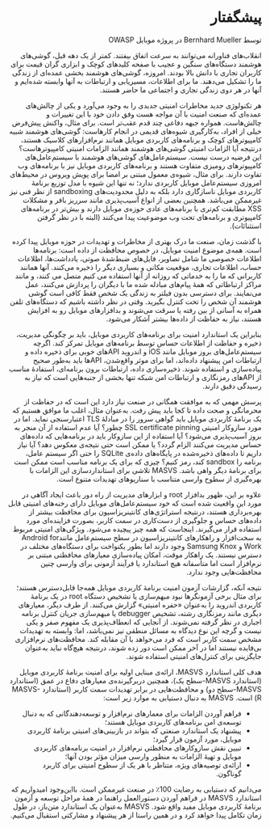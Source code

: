 <div dir="rtl" markdown="1">

# پیشگفتار

توسط Bernhard Mueller در پروژه موبایل OWASP

انقلاب‌های فناورانه می‌توانند به سرعت اتفاق بیفتند. کمتر از یک دهه قبل، گوشی‌های هوشمند دستگاه‌های سنگین و عجیب با صفحه کلیدهای کوچک و ابزاری گران قیمت برای کاربران تجاری با دانش بالا بودند. امروزه، گوشی‌های هوشمند بخشی عمده‌ای از زندگی ما را تشکیل می‌دهند. ما برای اطلاعات، مسیریابی و ارتباطات به آنها وابسته شده‌ایم و آنها در هر دوی زندگی تجاری و اجتماعی ما حاضر هستند.

هر تکنولوژی جدید مخاطرات امنیتی جدیدی را به وجود می‌آورد و یکی از چالش‌های عمده‌ای که صنعت امنیت با آن مواجه هست وفق دادن خود با این تغییرات و چالش‌هاست. همواره جبهه دفاعی چند قدم عقب‌تر است. برای مثال، واکنش پیش‌فرض خیلی از افراد، به‌کارگیری شیوه‌های قدیمی در انجام کارهاست: گوشی‌های هوشمند شبیه کامپیوترهای کوچک و برنامه‌های کاربردی موبایل همانند نرم‌افزارهای کلاسیک هستند، درنتیجه آیا الزامات امنیتی گوشی‌های هوشمند همانند الزامات امنیتی کامپیوترهاست؟ این فرضیه درست نیست. سیستم‌عامل‌های گوشی‌های هوشمند با سیستم‌عامل‌های کامپیوترهای رومیزی متفاوت هستند و برنامه‌های کاربردی موبایل نیز با برنامه‌های وب تفاوت دارند. برای مثال، شیوه‌ی معمول مبتنی بر امضا برای پویش ویروس در محیط‌های امروزی سیستم‌عامل موبایل کاربردی ندارد؛ نه تنها این شیوه با مدل توزیع برنامۀ کاربردی موبایل ناسازگاری دارد بلکه به دلیل محدودیت‌های sandboxing از نظر فنی نیز غیرممکن می‌باشد. همچنین بعضی از انواع آسیب‌پذیری مانند سرریز بافر و مشکلات XSS مطابقت کم‌تری با برنامه‌های عادی حوزه‌ی موبایل دارند و بیش‌تر در برنامه‌های کامپیوتری و برنامه‌های تحت وب موضوعیت پیدا می‌کنند (البته با در نظر گرفتن استثنائات). 

با گذشت زمان، صنعت ما درک بهتری از مخاطرات و تهدیدات در حوزه موبایل پیدا کرده است. همه‌ی موضوع امنیت موبایل، در خصوص محافظت از داده است: برنامه‌ها اطلاعات خصوصی ما شامل تصاویر، فایل‌های ضبط‌شدۀ‌ صوتی، یادداشت‌ها، اطلاعات حساب، اطلاعات تجاری، موقعیت مکانی و بسیاری دیگر را ذخیره می‌کنند. آنها همانند کاربرانی که ما را به خدماتی که روزانه از آنها استفاده می کنیم متصل می کنند، و مانند مراکز ارتباطاتی که همۀ پیام‌های مبادله شده ما با دیگران را پردازش می‌کنند، عمل می‌نمایند. برای دسترسی بدون فیلتر به زندگی یک شخص فقط کافی است گوشی هوشمند آن شخص را تحت کنترل بگیرید. وقتی در نظر داشته باشیم که دستگاه‌های تلفن همراه به آسانی از بین رفته یا سرقت می‌شوند و بدافزارهای موبایل رو به افزایش هستند، نیاز به حفاظت از داده‌ها بیشتر آشکار می‌شود.

بنابراین یک استاندارد امنیت برای برنامه‌های کاربردی موبایل، باید بر چگونگی مدیریت، ذخیره و حفاظت از اطلاعات حساس توسط برنامه‌های موبایل تمرکز کند. اگرچه سیستم‌عامل‌های بروز موبایل مانند iOS و اندروید APIهای خوبی برای ذخیره داده و ارتباطات امن پیشنهاد داده‌اند، اما برای موثر واقع‌شدن، APIها باید به‌طور صحیح پیاده‌سازی و استفاده شوند. ذخیره‌سازی داده، ارتباطات برون ‌برنامه‌ای، استفادۀ مناسب از APIهای رمزنگاری و ارتباطات امن شبکه تنها بخشی از جنبه‌هایی است که نیاز به رسیدگی دقیق دارند.

پرسش مهمی که به موافقت همگانی در صنعت نیاز دارد این است که در حفاظت از محرمانگی و صحت داده تا کجا باید پیش رفت. به‌عنوان مثال، اغلب ما موافق هستیم که یک برنامهٔ کاربردی موبایل باید گواهی سرور را در مبادلهٔ TLS اعتبارسنجی نماید. اما در مورد سازوکار امنیتی SSL certificate pinning چطور؟ آیا عدم استفاده از آن منجر به بروز آسیب‌پذیری می‌شود؟ آیا استفاده از این سازوکار باید در برنامه‌هایی که داده‌های حساس مدیریت می‌کنند الزام گردد؟ یا ممکن است حتی نتیجه‌ی معکوس دهد؟ آیا نیاز داریم تا داده‌های ذخیره‌شده در پایگاه‌های داده‌ی SQLite را حتی اگر سیستم عامل، برنامه را sandbox کند، رمز کنیم؟ چیزی که برای یک برنامه مناسب است ممکن است برای برنامهٔ دیگر واهی باشد. MASVS تلاشی برای استانداردسازی این الزامات با بهره‌گیری از سطوح وارسی‌ متناسب با سناریوهای تهدیدات متنوع است.

علاوه بر این، ظهور بدافزار root و ابزارهای مدیریت از راه دور باعث ایجاد آگاهی در مورد این واقعیت شده است که خود سیستم‌عامل‌های موبایل دارای رخنه‌های امنیتی قابل ‌بهره‌برداری هستند، درنتیجه استراتژی‌های کانتینریزاسیون برای محافظت بیشتر از داده‌های حساس و جلوگیری از دست‌کاری در سمت کاربر، بصورت فزاینده‌ای مورد استفاده قرار می‌گیرند. اینجاست که همه چیز پیچیده می‌شود. ویژگی‌های امنیتی مربوط به سخت‌افزار و راهکارهای کانتینریزاسیون در سطح سیستم‌عامل مانندAndroid for Work و Samsung Knox وجود دارند اما بطور یکنواخت برای دستگاه‌های مختلف در دسترس نیستند. یک راهکار موقت، امکان پیاده‌سازی معیارهای محافظتی مبتنی بر نرم‌افزار است اما متأسفانه هیچ استاندارد یا فرآیند آزمونی برای وارسی چنین محافظت‌هایی وجود ندارد.

نتیجه آنکه، گزارشات آزمون امنیت برنامۀ کاربردی موبایل همه‌جا قابل‌دسترس هستند؛ برای مثال برخی آزمونگرها نبود مبهم‌سازی یا تشخیص دستگاه root در یک برنامۀ کاربردی اندروید را به‌عنوان «حفره امنیتی» گزارش می‌کنند. از طرف دیگر، معیارهای دیگری مانند رمزنگاری رشته، تشخیص debugger یا مبهم‌سازی جریان کنترل برنامه اجباری در نظر گرفته نمی‌شوند. از آنجایی که انعطاف‌پذیری یک مفهوم صفر و یکی نیست و گرچه این نوع دیدگاه به مسائل منطقی نیز نمی‌باشد، اما: وابسته به تهدیدات مشخص سمت کاربر است که فرد می‌خواهد با آن مقابله کند. محافظت‌های نرم‌افزاری بی‌فایده نیستند اما در آخر ممکن است دور زده شوند، درنتیجه هیچ‌گاه نباید به‌عنوان جایگزینی برای کنترل‌های امنیتی استفاده شوند.

هدف کلی استاندارد MASVS، ارائه‌ی مبنایی اولیه برای امنیت برنامۀ کاربردی موبایل (استاندارد MASVS-سطح یک)، همچنین دربرگیرنده‌ی معیارهای دفاع در عمق (استاندارد MASVS-سطح دو) و محافظت‌هایی در برابر تهدیدات سمت کاربر (استاندارد MASVS-R) است. MASVS به دنبال دستیابی به موارد زیر است:

- فراهم آوردن الزامات برای معمارهای نرم‌افزار و توسعه‌دهندگانی که به دنبال توسعه‌ی امن برنامه‌های کاربردی موبایل هستند؛
- پیشنهاد یک استاندارد صنعتی که بتواند در بازبینی‌های امنیتی برنامۀ کاربردی موبایل، مورد آزمون قرار گیرد؛
- تبیین نقش سازوکارهای محافظتی نرم‌افزار در امنیت برنامه‌های کاربردی موبایل و تهیهٔ الزامات به منظور وارسی میزان مؤثر بودن آنها؛
- ارائه‌ی توصیه‌های ویژه، متناظر با هر یک از سطوح امنیتی برای کاربرد گوناگون.

می‌دانیم که دستیابی به رضایت  100٪ در صنعت غیرممکن است. بااین‌وجود امیدواریم که استاندارد MASVS در فراهم آوردن دستورالعمل راهنما در همۀ مراحل توسعه و آزمون برنامۀ کاربردی موبایل مفید واقع شود. MASVS به‌عنوان یک استاندارد متن‌باز، در طول زمان تکامل پیدا خواهد کرد و در همین راستا از هر پیشنهاد و مشارکتی استقبال می‌کنیم.

</div>
